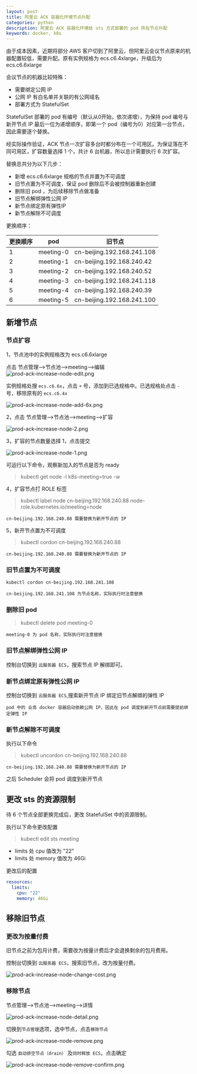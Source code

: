 ```yaml
---
layout: post
title: 阿里云 ACK 容器化环境节点升配
categories: python
description: 阿里云 ACK 容器化环境给 sts 方式部署的 pod 所在节点升配
keywords: docker, k8s
---
```


  由于成本因素，近期将部分 AWS 客户切到了阿里云，但阿里云会议节点原来的机器配置较低，需要升配。原有实例规格为 ecs.c6.4xlarge，升级后为 ecs.c6.6xlarge
  
  会议节点的机器比较特殊：
  
  - 需要绑定公网 IP
  - 公网 IP 有白名单并关联的有公网域名
  - 部署方式为 StatefulSet

StatefulSet 部署的 pod 有编号（默认从0开始，依次递增），为保持 pod 编号与新开节点 IP 最后一位为递增顺序，即第一个 pod（编号为0）对应第一台节点，因此需要逐个替换。

经实际操作验证，ACK 节点一次扩容多台时都分布在一个可用区。为保证落在不同可用区，扩容数量选择 1 个，共计 6 台机器，所以总计需要执行 6 次扩容。

替换总共分为以下几步：

- 新增 ecs.c6.6xlarge 规格的节点并置为不可调度
- 旧节点置为不可调度，保证 pod 删除后不会被控制器重新创建
- 删除旧 pod ，为后续移除节点做准备
- 旧节点解绑弹性公网 IP
- 新节点绑定原有弹性IP
- 新节点解除不可调度


更换顺序：

| 更换顺序   | pod    | 旧节点                       |
|--------|--------|---------------------------|
| 1      | meeting-0 | cn-beijing.192.168.241.108  |
| 2      | meeting-1 | cn-beijing.192.168.240.42   |
| 3      | meeting-2 | cn-beijing.192.168.240.52   |
| 4      | meeting-3 | cn-beijing.192.168.241.118  |
| 5      | meeting-4 | cn-beijing.192.168.240.39   |
| 6      | meeting-5 | cn-beijing.192.168.241.100  |

## 新增节点

### 节点扩容

1，节点池中的实例规格改为 ecs.c6.6xlarge

点击 节点管理-->节点池-->meeting-->编辑
![prod-ack-increase-node-edit.png](https://i.loli.net/2021/08/02/hIupwO9BbEXA3YH.png)

实例规格处搜 `ecs.c6.6x`，点击 `+` 号，添加到已选规格中。已选规格处点击 `-` 号，移除原有的 `ecs.c6.4x`

![prod-ack-increase-node-add-6x.png](https://i.loli.net/2021/08/02/VxvENYd3kFUonJ9.png)


2，点击 节点管理-->节点池-->meeting-->扩容

![prod-ack-increase-node-2.png](https://i.loli.net/2021/08/02/qa6bXGUhdP4JNLS.png)

3，扩容的节点数量选择 1，点击提交

![prod-ack-increase-node-1.png](https://i.loli.net/2021/08/02/rIKBAMPFueTlnQ6.png)

可运行以下命令，观察新加入的节点是否为 ready

> kubectl get node -l k8s-meeting=true -w

4，扩容节点打 ROLE 标签

> kubectl label node cn-beijing.192.168.240.88 node-role.kubernetes.io/meeting=node

```plain
cn-beijing.192.168.240.88 需要替换为新开节点的 IP
```

5，新开节点置为不可调度

> kubectl cordon cn-beijing.192.168.240.88

```plain
cn-beijing.192.168.240.88 需要替换为新开节点的 IP
```


### 旧节点置为不可调度

```shell
kubectl cordon cn-beijing.192.168.241.108
```

```plain
cn-beijing.192.168.241.108 为节点名称，实际执行时注意替换
```

### 删除旧 pod

> kubectl delete pod meeting-0

```plain
meeting-0 为 pod 名称，实际执行时注意替换
```

### 旧节点解绑弹性公网 IP

控制台切换到 `云服务器 ECS`，搜索节点 IP 解绑即可。

### 新节点绑定原有弹性公网 IP

控制台切换到 `云服务器 ECS`,搜索新开节点 IP 绑定旧节点解绑的弹性 IP

```plain
pod 中的 业务 docker 容器启动依赖公网 IP，因此在 pod 调度到新开节点前需要提前绑定弹性 IP
```

### 新节点解除不可调度

执行以下命令

> kubectl uncordon cn-beijing.192.168.240.88

```plain
cn-beijing.192.168.240.88 需要替换为新开节点的 IP
```

之后 Scheduler 会将 pod 调度到新开节点

## 更改 sts 的资源限制

待 6 个节点全部更换完成后，更改 StatefulSet 中的资源限制。

执行以下命令更改配置

> kubectl edit sts meeting

 - limits 处 cpu 值改为 "22"
 - limits 处 memory 值改为 46Gi

更改后的配置

```yaml
resources:
  limits:
    cpu: "22"
    memory: 46Gi
```


## 移除旧节点

### 更改为按量付费

旧节点之前为包月计费，需要改为按量计费后才会退换剩余的包月费用。

控制台切换到 `云服务器 ECS`，搜索旧节点，改为按量付费。

![prod-ack-increase-node-change-cost.png](https://i.loli.net/2021/08/02/UXzkj9LJ6tZfEoR.png)

### 移除节点

节点管理-->节点池-->meeting-->详情

![prod-ack-increase-node-detail.png](https://i.loli.net/2021/08/02/rmBd6sSkpziTRJ5.png)

切换到`节点管理`选项，选中节点，点击`移除节点`

![prod-ack-increase-node-remove.png](https://i.loli.net/2021/08/02/WyocGKZhbux8aS3.png)

勾选 `自动排空节点（drain）` 及`同时释放 ECS`，点击确定

![prod-ack-increase-node-remove-confirm.png](https://i.loli.net/2021/08/02/KfsAJYe4o2hBOw1.png)
